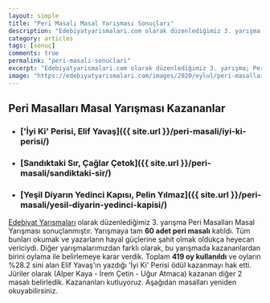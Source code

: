 ```yaml
---
layout: simple
title: "Peri Masalı Masal Yarışması Sonuçları"
description: "Edebiyatyarismalari.com olarak düzenlediğimiz 3. yarışma; Peri Masalları Yarışması sonuçlanmıştır."
category: articles
tags: [sonuç]
comments: true
permalink: "peri-masali-sonuclari"
excerpt: "Edebiyatyarismalari.com olarak düzenlediğimiz 3. yarışma; Peri Masalları Yarışması sonuçlanmıştır."
image: "https://edebiyatyarismalari.com/images/2020/eylul/peri-masallari-sonculari.jpg"
---
```


## Peri Masalları Masal Yarışması Kazananlar

- ### ['İyi Ki' Perisi, Elif Yavaş]({{ site.url }}/peri-masali/iyi-ki-perisi/)

- ### [Sandıktaki Sır, Çağlar Çetok]({{ site.url }}/peri-masali/sandiktaki-sir/)

- ### [Yeşil Diyarın Yedinci Kapısı, Pelin Yılmaz]({{ site.url }}/peri-masali/yesil-diyarin-yedinci-kapisi/)  

[Edebiyat Yarışmaları](https://edebiyatyarismalari.com/) olarak düzenlediğimiz 3. yarışma Peri Masalları Masal Yarışması sonuçlanmıştır.
Yarışmaya tam **60 adet peri masalı** katıldı. Tüm bunları okumak ve yazarların hayal güçlerine şahit olmak oldukça heyecan vericiydi.
Diğer yarışmalarımızdan farklı olarak, bu yarışmada kazananlardan birini oylama ile belirlemeye karar verdik. 
Toplam **419 oy kullanıldı** ve oyların %28.2 sini alan Elif Yavaş'ın yazdığı 'İyi Ki' Perisi ödül kazanmayı hak etti.
Jüriler olarak (Alper Kaya - İrem Çetin - Uğur Atmaca) kazanan diğer 2 masalı belirledik. 
Kazananları kutluyoruz. Aşağıdan masalları yeniden okuyabilirsiniz.